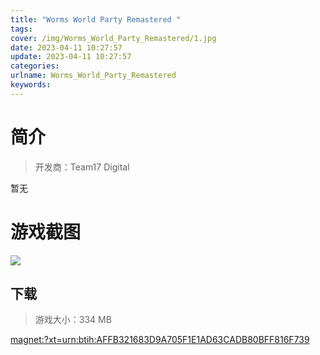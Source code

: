 ```yaml
---
title: "Worms World Party Remastered "
tags: 
cover: /img/Worms_World_Party_Remastered/1.jpg
date: 2023-04-11 10:27:57
update: 2023-04-11 10:27:57
categories: 
urlname: Worms_World_Party_Remastered
keywords: 
---
```

# 简介

> 开发商：Team17 Digital

暂无

# 游戏截图

![](/img/Worms_World_Party_Remastered/2.jpg)


## 下载

> 游戏大小：334 MB

[magnet:?xt=urn:btih:AFFB321683D9A705F1E1AD63CADB80BFF816F739](magnet:?xt=urn:btih:AFFB321683D9A705F1E1AD63CADB80BFF816F739)